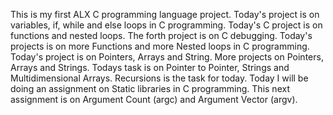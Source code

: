  This is my first ALX C programming language project.
Today's project is on variables, if, while and else loops in C programming.
Today's C project is on functions and nested loops.
The forth project is on C debugging.
Today's projects is on more Functions and more Nested loops in C programming.
Today's project is on Pointers, Arrays and String.
More projects on Pointers, Arrays and Strings.
Todays task is on Pointer to Pointer, Strings and Multidimensional Arrays.
Recursions is the task for today.
Today I will be doing an assignment on Static libraries in C programming.
This next assignment is on Argument Count (argc) and Argument Vector (argv).
